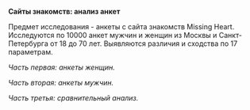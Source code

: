 **Сайты знакомств: анализ анкет**

Предмет исследования - анкеты с сайта знакомств Missing Heart. Исследуются по 10000 анкет мужчин и женщин из Москвы и Санкт-Петербурга от 18 до 70 лет. Выявляются различия и сходства по 17 параметрам.

*Часть первая: анкеты женщин.*

*Часть вторая: анкеты мужчин.*

*Часть третья: сравнительный анализ.*
